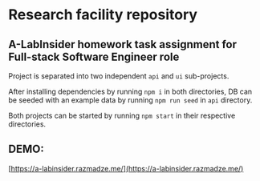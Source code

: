 # Research facility repository

## A-LabInsider homework task assignment for Full-stack Software Engineer role 

Project is separated into two independent `api` and `ui` sub-projects.

After installing dependencies by running `npm i` in both directories, DB can be seeded with an example data by running `npm run seed` in `api` directory.

Both projects can be started by running `npm start` in their respective directories.

## DEMO:
[https://a-labinsider.razmadze.me/](https://a-labinsider.razmadze.me/)
